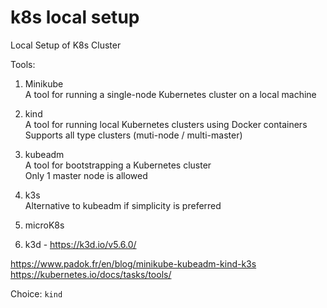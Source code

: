 # k8s local setup
Local Setup of K8s Cluster

Tools:
1. Minikube   
A tool for running a single-node Kubernetes cluster on a local machine

2. kind    
A tool for running local Kubernetes clusters using Docker containers    
Supports all type clusters (muti-node / multi-master)   

3. kubeadm    
A tool for bootstrapping a Kubernetes cluster    
Only 1 master node is allowed    

4. k3s    
Alternative to kubeadm if simplicity is preferred    

5. microK8s
6. k3d - https://k3d.io/v5.6.0/

https://www.padok.fr/en/blog/minikube-kubeadm-kind-k3s    
https://kubernetes.io/docs/tasks/tools/     

Choice: ```kind```     



